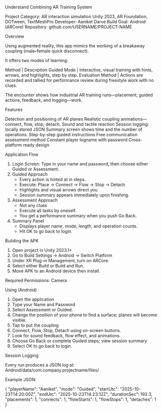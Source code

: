 
Understand Combining AR Training System

Project Category: AR interaction simulation
Unity 2023, AR Foundation, DOTween, TextMeshPro
Developer: Aaniket Darve
Build Goal: Android (ARCore)
Repository: github.com/USERNAME/PROJECT-NAME

Overview

Using augmented reality, this app mimics the working of a breakaway coupling (male–female quick disconnect).

It offers two modes of learning:

Method | Description
Guided Mode | Interactive, visual training with hints, arrows, and highlights, step by step.
Evaluation Method | Actions are recorded and tallied for performance review during freestyle work with no clues.

The encounter shows how industrial AR training runs—placement, guided actions, feedback, and logging—work.

Features

Detection and positioning of AR planes
Realistic coupling animations—connect, flow, stop, detach.
Sound and tactile reaction
Session logging: locally stored JSON
Summary screen shows time and the number of operations.
Step-by-step guided instructions
Free communication assessment method
Constant player logname with password
Cross-platform ready design

Application Flow

1. Login Screen: Type in your name and password, then choose either Guided or Assessment.
2. Guided Approach
   - Every action is hinted at in steps.
   - Execute: Place → Connect → Flow → Stop → Detach
   - Highlights and visual arrows direct you
   - Session summary appears immediately upon finishing.
3. Assessment Approach
   - Not any clues
   - Execute all tasks by oneself.
   - You get a performance summary when you push Go Back.
4. Summary Panel
   - Displays player name, mode, length, and operation counts.
   - Hit OK to go back to login.

Building the APK

1. Open project in Unity 2023.1+
2. Go to Build Settings → Android → Switch Platform
3. Under XR Plug-in Management, turn on ARCore.
4. Select either Build or Build and Run.
5. Move APK to an Android device then install.

Required Permissions: Camera

Using (Android)

1. Open the application
2. Type your Name and Password
3. Select Assessment or Guided.
4. Change the position of your phone to find a surface; planes will become visible.
5. Tap to put the coupling
6. Connect, Flow, Stop, Detach using on-screen buttons.
7. Look for sound feedback, flow effect, and animations.
8. Choose Go Back or complete Guided steps; view session summary
9. Select OK to go back to login.

Session Logging

Every run produces a JSON log at:
Android/data/com.company.projectname/files/

Example JSON:

{
  "playerName": "Aaniket",
  "mode": "Guided",
  "startUtc": "2025-10-23T14:20:00Z",
  "endUtc": "2025-10-23T14:23:12Z",
  "durationSec": 192.3,
  "placements": 1,
  "connects": 1,
  "flowStarts": 1,
  "flowStops": 1,
  "detaches": 1
}
